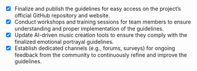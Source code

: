 - [x] Finalize and publish the guidelines for easy access on the project’s official GitHub repository and website.
- [x] Conduct workshops and training sessions for team members to ensure understanding and proper implementation of the guidelines.
- [x] Update AI-driven music creation tools to ensure they comply with the finalized emotional portrayal guidelines.
- [x] Establish dedicated channels (e.g., forums, surveys) for ongoing feedback from the community to continuously refine and improve the guidelines.